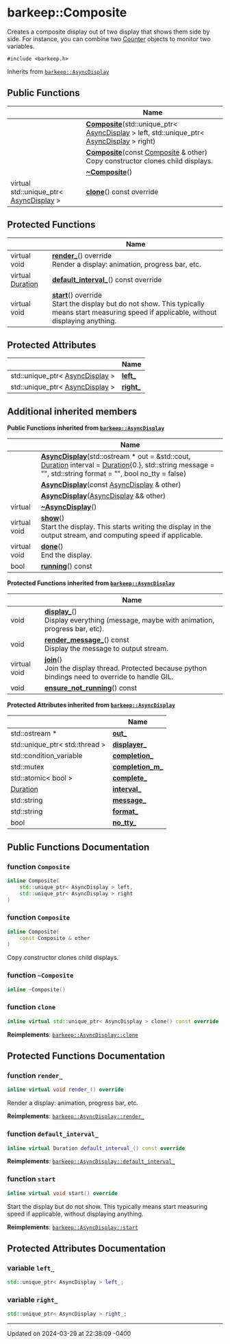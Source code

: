 # barkeep::Composite


Creates a composite display out of two display that shows them side by side. For instance, you can combine two [Counter](api/Classes/classbarkeep_1_1_counter.md) objects to monitor two variables. 


`#include <barkeep.h>`

Inherits from [`barkeep::AsyncDisplay`](api/Classes/classbarkeep_1_1_async_display.md)

## Public Functions

<span class="api-table">

|                | Name           |
| -------------- | -------------- |
| <span class="codey"> </span>|  <span class="codey">  **[Composite](api/Classes/classbarkeep_1_1_composite.md#function-composite)**(std::unique_ptr< [AsyncDisplay](api/Classes/classbarkeep_1_1_async_display.md) > left, std::unique_ptr< [AsyncDisplay](api/Classes/classbarkeep_1_1_async_display.md) > right)</span> |
| <span class="codey"> </span>|  <span class="codey">  **[Composite](api/Classes/classbarkeep_1_1_composite.md#function-composite)**(const [Composite](api/Classes/classbarkeep_1_1_composite.md) & other)</span><br>Copy constructor clones child displays.  |
| <span class="codey"> </span>|  <span class="codey">  **[~Composite](api/Classes/classbarkeep_1_1_composite.md#function-~composite)**()</span> |
| <span class="codey"> virtual std::unique_ptr< [AsyncDisplay](api/Classes/classbarkeep_1_1_async_display.md) > </span>|  <span class="codey">  **[clone](api/Classes/classbarkeep_1_1_composite.md#function-clone)**() const override</span> |


</span>

## Protected Functions

<span class="api-table">

|                | Name           |
| -------------- | -------------- |
| <span class="codey"> virtual void </span>| <span class="codey"> **[render_](api/Classes/classbarkeep_1_1_composite.md#function-render_)**() override</span><br>Render a display: animation, progress bar, etc.  |
| <span class="codey"> virtual [Duration](api/Namespaces/namespacebarkeep.md#using-duration) </span>| <span class="codey"> **[default_interval_](api/Classes/classbarkeep_1_1_composite.md#function-default_interval_)**() const override</span> |
| <span class="codey"> virtual void </span>| <span class="codey"> **[start](api/Classes/classbarkeep_1_1_composite.md#function-start)**() override</span><br>Start the display but do not show. This typically means start measuring speed if applicable, without displaying anything.  |


</span>

## Protected Attributes

<span class="api-table">

|                | Name           |
| -------------- | -------------- |
| <span class="codey"> std::unique_ptr< [AsyncDisplay](api/Classes/classbarkeep_1_1_async_display.md) > </span> | <span class="codey"> **[left_](api/Classes/classbarkeep_1_1_composite.md#variable-left_)**</span>  |
| <span class="codey"> std::unique_ptr< [AsyncDisplay](api/Classes/classbarkeep_1_1_async_display.md) > </span> | <span class="codey"> **[right_](api/Classes/classbarkeep_1_1_composite.md#variable-right_)**</span>  |


</span>

## Additional inherited members

</span>

**Public Functions inherited from [`barkeep::AsyncDisplay`](api/Classes/classbarkeep_1_1_async_display.md)**

<span class="api-table">

|                | Name           |
| -------------- | -------------- |
| <span class="codey"></span>| <span class="codey">**[AsyncDisplay](api/Classes/classbarkeep_1_1_async_display.md#function-asyncdisplay)**(std::ostream * out = &std::cout, [Duration](api/Namespaces/namespacebarkeep.md#using-duration) interval = [Duration](api/Namespaces/namespacebarkeep.md#using-duration){0.}, std::string message = "", std::string format = "", bool no_tty = false)</span> |
| <span class="codey"></span>| <span class="codey">**[AsyncDisplay](api/Classes/classbarkeep_1_1_async_display.md#function-asyncdisplay)**(const [AsyncDisplay](api/Classes/classbarkeep_1_1_async_display.md) & other)</span> |
| <span class="codey"></span>| <span class="codey">**[AsyncDisplay](api/Classes/classbarkeep_1_1_async_display.md#function-asyncdisplay)**([AsyncDisplay](api/Classes/classbarkeep_1_1_async_display.md) && other)</span> |
| <span class="codey">virtual </span>| <span class="codey">**[~AsyncDisplay](api/Classes/classbarkeep_1_1_async_display.md#function-~asyncdisplay)**()</span> |
| <span class="codey">virtual void </span>| <span class="codey">**[show](api/Classes/classbarkeep_1_1_async_display.md#function-show)**()</span><br>Start the display. This starts writing the display in the output stream, and computing speed if applicable.  |
| <span class="codey">virtual void </span>| <span class="codey">**[done](api/Classes/classbarkeep_1_1_async_display.md#function-done)**()</span><br>End the display.  |
| <span class="codey">bool </span>| <span class="codey">**[running](api/Classes/classbarkeep_1_1_async_display.md#function-running)**() const</span> |


</span>

**Protected Functions inherited from [`barkeep::AsyncDisplay`](api/Classes/classbarkeep_1_1_async_display.md)**

<span class="api-table">

|                | Name           |
| -------------- | -------------- |
| <span class="codey">void </span>| <span class="codey">**[display_](api/Classes/classbarkeep_1_1_async_display.md#function-display_)**()</span><br>Display everything (message, maybe with animation, progress bar, etc).  |
| <span class="codey">void </span>| <span class="codey">**[render_message_](api/Classes/classbarkeep_1_1_async_display.md#function-render_message_)**() const</span><br>Display the message to output stream.  |
| <span class="codey">virtual void </span>| <span class="codey">**[join](api/Classes/classbarkeep_1_1_async_display.md#function-join)**()</span><br>Join the display thread. Protected because python bindings need to override to handle GIL.  |
| <span class="codey">void </span>| <span class="codey">**[ensure_not_running](api/Classes/classbarkeep_1_1_async_display.md#function-ensure_not_running)**() const</span> |


</span>

**Protected Attributes inherited from [`barkeep::AsyncDisplay`](api/Classes/classbarkeep_1_1_async_display.md)**

<span class="api-table">

|                | Name           |
| -------------- | -------------- |
| <span class="codey">std::ostream * </span>| <span class="codey">**[out_](api/Classes/classbarkeep_1_1_async_display.md#variable-out_)** </span> |
| <span class="codey">std::unique_ptr< std::thread > </span>| <span class="codey">**[displayer_](api/Classes/classbarkeep_1_1_async_display.md#variable-displayer_)** </span> |
| <span class="codey">std::condition_variable </span>| <span class="codey">**[completion_](api/Classes/classbarkeep_1_1_async_display.md#variable-completion_)** </span> |
| <span class="codey">std::mutex </span>| <span class="codey">**[completion_m_](api/Classes/classbarkeep_1_1_async_display.md#variable-completion_m_)** </span> |
| <span class="codey">std::atomic< bool > </span>| <span class="codey">**[complete_](api/Classes/classbarkeep_1_1_async_display.md#variable-complete_)** </span> |
| <span class="codey">[Duration](api/Namespaces/namespacebarkeep.md#using-duration) </span>| <span class="codey">**[interval_](api/Classes/classbarkeep_1_1_async_display.md#variable-interval_)** </span> |
| <span class="codey">std::string </span>| <span class="codey">**[message_](api/Classes/classbarkeep_1_1_async_display.md#variable-message_)** </span> |
| <span class="codey">std::string </span>| <span class="codey">**[format_](api/Classes/classbarkeep_1_1_async_display.md#variable-format_)** </span> |
| <span class="codey">bool </span>| <span class="codey">**[no_tty_](api/Classes/classbarkeep_1_1_async_display.md#variable-no_tty_)** </span> |


</span>


## Public Functions Documentation

### function `Composite`

```cpp
inline Composite(
    std::unique_ptr< AsyncDisplay > left,
    std::unique_ptr< AsyncDisplay > right
)
```


### function `Composite`

```cpp
inline Composite(
    const Composite & other
)
```

Copy constructor clones child displays. 

### function `~Composite`

```cpp
inline ~Composite()
```


### function `clone`

```cpp
inline virtual std::unique_ptr< AsyncDisplay > clone() const override
```


**Reimplements**: [`barkeep::AsyncDisplay::clone`](api/Classes/classbarkeep_1_1_async_display.md#function-clone)


## Protected Functions Documentation

### function `render_`

```cpp
inline virtual void render_() override
```

Render a display: animation, progress bar, etc. 

**Reimplements**: [`barkeep::AsyncDisplay::render_`](api/Classes/classbarkeep_1_1_async_display.md#function-render_)


### function `default_interval_`

```cpp
inline virtual Duration default_interval_() const override
```


**Reimplements**: [`barkeep::AsyncDisplay::default_interval_`](api/Classes/classbarkeep_1_1_async_display.md#function-default_interval_)


### function `start`

```cpp
inline virtual void start() override
```

Start the display but do not show. This typically means start measuring speed if applicable, without displaying anything. 

**Reimplements**: [`barkeep::AsyncDisplay::start`](api/Classes/classbarkeep_1_1_async_display.md#function-start)


## Protected Attributes Documentation

### variable `left_`

```cpp
std::unique_ptr< AsyncDisplay > left_;
```


### variable `right_`

```cpp
std::unique_ptr< AsyncDisplay > right_;
```


-------------------------------

Updated on 2024-03-29 at 22:38:09 -0400
